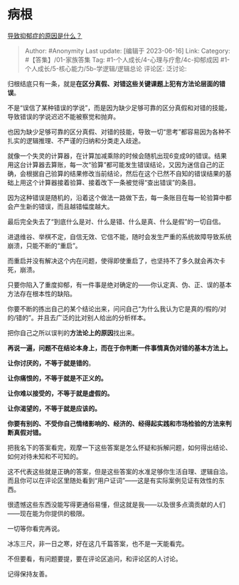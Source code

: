# 病根
[导致抑郁症的原因是什么？](https://www.zhihu.com/question/45660003/answer/3075860306)

> Author: #Anonymity
> Last update: [编辑于 2023-06-16]
> Link:
> Category: #【答集】/01-家族答集
> Tag: #1-个人成长/4-心理与疗愈/4c-抑郁成因  #1-个人成长/5-核心能力/5b-学逻辑/逻辑总论 
> 评论区:
> 泛讨论:

归根结底只有一条，就是**在区分真假、对错这些关键课题上犯有方法论层面的错误**。

不是“误信了某种错误的学说”，而是因为缺少足够可靠的区分真假和对错的技能，导致错误的学说迟迟不能被察觉和抛弃。

也因为缺少足够可靠的区分真假、对错的技能，导致一切“思考”都容易因为各种不扎实的逻辑推理、不严谨的归纳和分类走入歧途。

就像一个失灵的计算器，在计算加减乘除的时候会随机出现6变成9的错误。结果用这台计算器去算账，每一次“验算”都可能发生错误结论，又因为迷信自己的正确，会根据自己验算的结果修改当前结论，然后在这个已然不自知的错误结果的基础上用这个计算器接着验算、接着改下一条被觉得“查出错误”的条目。

因为这种错误是随机的，沿着这个做法一路做下去，每一条账目在每一轮验算中都会产生新的错误，而且越错幅度越大。

最后完全失去了“到底什么是对、什么是错、什么是真、什么是假”的一切自信。

进退维谷、举棋不定，自信无效、它信不能，随时会发生严重的系统故障导致系统崩溃，只能不断的“重启”。

而重启并没有解决这个内在问题，使得即使重启了，也坚持不了多久就会再次卡死，崩溃。

只要你陷入了重度抑郁，有一件事是绝对确定的——你认定真、伪、正、误的基本方法存在根本性的缺陷。

你要不断的拣出自己的某个结论出来，问问自己“为什么我认为它是真的/假的/对的/错的”。并且去广泛的比对别人给出的分析样本。

把你自己之所以误判的**方法论上的原因**找出来。

**再说一遍，问题不在结论本身上，而在于你判断一件事情真伪对错的基本方法上。**

**让你讨厌的，不等于就是错的**。

**让你痛恨的，不等于就是不正义的。**

**让你难以接受的，不等于就是虚假的。**

**让你渴望的，不等于就是应该的。**

**你要有别的、不受你自己情绪影响的、经济的、经得起实践和市场检验的方法来判断真假对错。**

把我名下的答案看完，观摩一下这些答案是怎么怀疑和拆解问题，如何得出结论、如何对待未知和不可知的。

这不代表这些就是正确的答案，但是这些答案的水准足够你生活自理、逻辑自洽。而且你可以在评论区里随处看到“用户证词”——这是有实际案例见证有效性的东西。

很遗憾这些东西没能写得更通俗易懂，但这就是我——以及很多点滴贡献的人们——现在能为你提供的极限。

一切等你看完再说。

冰冻三尺，非一日之寒，好在这几千篇答案，也不是一天能看完。

不但要看，有问题要提，要在评论区追问，和评论区的人讨论。

记得保持友善。
